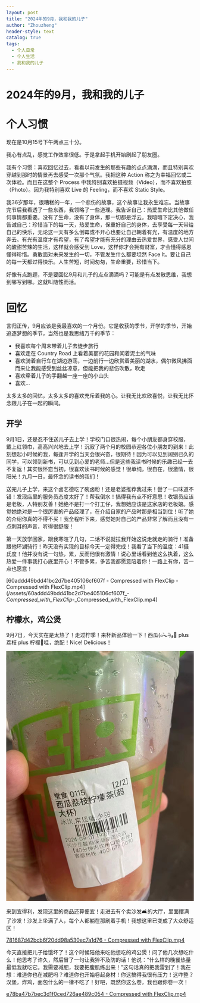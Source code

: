 ```yaml
---
layout: post
title: "2024年的9月，我和我的儿子"
author: "Zhouzheng"
header-style: text
catalog: true
tags:
  - 个人日常
  - 个人生活
  - 我和我的儿子
---
```


# 2024年的9月，我和我的儿子

# 个人习惯

现在是10月15号下午两点三十分。

我心有点乱，感觉工作效率很低。于是拿起手机开始刷起了朋友圈。

我有个习惯：喜欢回忆过去，看看以前发生的那些有趣的点点滴滴，而且特别喜欢穿越到那时的情景再去感受一次那个气氛。我把这种
Action 称之为幸福回忆或二次体验。而且在这整个 Process 中我特别喜欢拍摄视频（Video），而不喜欢拍照（Photo）。因为我特别喜欢
Live 的 Feeling，而不喜欢 Static Style。

我36岁那年，很糟糕的一年，一个悲伤的故事，这个故事让我永生难忘。当故事完节后我看透了一些东西，我领略了一些道理。我告诉自己：热爱生命比其他做任何事情都重要。没有了生命，没有了身体，那一切都是浮云。我暗暗下定决心，我告诫自己：珍惜当下的每一天，热爱生命，保重好自己的身体，去享受每一天带给自己的快乐，无论这一天有多么倒霉或不开心也要让自己朝着有光，有温度的地方奔去。有光有温度才有希望，有了希望才能有充分的理由去热爱世界，感受人世间的酸甜苦辣的生活，这样就会感受到
Love，这样你才会拥有财富，才会懂得感恩懂得珍惜。勇敢面对未来发生的一切，不管发生什么都要坦然 Face
It。要让自己的每一天都过得快乐。人生苦短，时间匆匆，生命重要，珍惜当下。

好像有点跑题，不是要回忆9月和儿子的点点滴滴吗？可能是有点发散思维，我想到哪写到哪。这就叫随性而活。

# 回忆

言归正传，9月应该是我最喜欢的一个月份。它是收获的季节，开学的季节，开始追逐梦想的季节，当然也是我思绪万千的季节：

- 我喜欢每个周末带着儿子去徒步旅行
- 喜欢走在 Country Road 上看着美丽的花园和闻着泥土的气味
- 喜欢骑着自行车在湖边游荡，一边前行一边欣赏着美丽的湖水，偶尔微风拂面而来让我能感受到丝丝凉意，但能把我的悲伤吹散，吹走
- 喜欢牵着儿子的手翻越一座一座的小山头
- 喜欢…

太多太多的回忆，太多太多的喜欢充斥着我的心。让我无比欢欣喜悦，让我无比怀念跟儿子在一起的瞬间。

## 开学

9月1日，还是忍不住送儿子去上学！学校门口很热闹，每个小朋友都身穿校服，戴上红领巾，高高兴兴地去上学！沉寂了两个月的校园恭迎各位小朋友的到来！此刻想起小时候的我，每逢开学的当天会很兴奋，很期待！因为可以见到阔别已久的同学，可以领到新书，可以见到心爱的老师...但是这些我读书时候的乐趣已经一去不复返！其实很怀恋当初，很喜欢读书时候的感觉！很单纯，很自在，很激情，很阳光！九月一日，最怀念的读书的我们！

送完儿子上学，来这个卤艺德吃了碗卤粉！还是老婆推荐我过来！尝了一口味道不错！发现店里的服务员态度太好了！帮我倒水！搞得我有点不好意思！收银员应该是老板，人特别友善！她绝不是打一个打工仔，我想她应该是这家店的老板娘。感觉她绝对是一个很厉害的产品经理了，在介绍自家的产品时那是相当到位！听了她的介绍你真的不得不买！我全程听下来，感觉她对自己的产品非常了解而且没有一点刺耳的声音，听得很舒服！

第一天放学回家，跟我寒暄了几句，二话不说就拉我开始这说走就走的骑行！准备跟他环湖骑行！昨天没有实现的目标今天一定得完成！我看了当下的温度：41摄氏度！他并没有说一句热，累，反而他很有激情！说心里话看到他这么执着，这么热爱一件事我打心底里开心！不管多累，多苦我都愿意陪着你！一路上有你，苦一点也愿意！

[60addd49bdd41bc2d7be405106cf607f - Compressed with FlexClip - Compressed with FlexClip.mp4]
(/assets/60addd49bdd41bc2d7be405106cf607f_-_Compressed_with_FlexClip_-_Compressed_with_FlexClip.mp4)

## 柠檬水，鸡公煲

9月7日，今天实在是太热了！走过柠季！来杯新品体验一下！西瓜(๑˃̵ᴗ˂̵)و🍉 plus 荔枝 plus 柠檬🍋哇，绝配！Nice!
Delicious！

![微信图片_20241015165445.jpg](/images/20241015165445.jpg)

来到宜得利，发现这里的商品还算便宜！走进去有个卖沙发🛋的大厅，里面摆满了沙发！沙发上坐满了人，每个人都躺在那刷着手机！我想这里已变成了大众舒适区！

[781687d42bcb6f20dd98a530ec7a1d76 - Compressed with FlexClip.mp4](/assets/781687d42bcb6f20dd98a530ec7a1d76_-_Compressed_with_FlexClip.mp4)

今天直接把儿子给饿坏了！这个时候陪他来吃他想吃的鸡公煲！问了他几次想吃什么！他思考了许久，然后冒了一句让我猝不及防的话！他说：“什么样的晚餐热量最低我就吃它。我需要减肥，我要把腹肌练出来！”这句话真的把我雷到了！我在想：难道你也在减肥吗？难道你也开始卷起身材！你这搞得我很有压力！这咋整？汉堡，炸鸡，面包什么的一律不吃了！好吧，既然你这么卷，我也跟你卷一次！

[e78ba47b7bec3d1f0ced726ae489c054 - Compressed with FlexClip.mp4](/assets/e78ba47b7bec3d1f0ced726ae489c054_-_Compressed_with_FlexClip.mp4)
